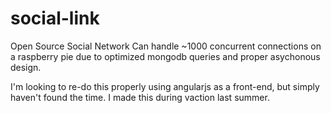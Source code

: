 # social-link
Open Source Social Network
Can handle ~1000 concurrent connections on a raspberry pie due to optimized mongodb queries and proper asychonous design.

I'm looking to re-do this properly using angularjs as a front-end, but simply haven't found the time. I made this during vaction last summer.
